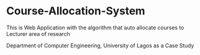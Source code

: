 # Course-Allocation-System
This is Web Application with the algorithm that auto allocate courses to Lecturer area of research

Department of Computer Engineering, University of Lagos as a Case Study
